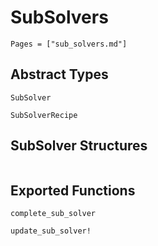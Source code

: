 # SubSolvers  
```@contents
Pages = ["sub_solvers.md"]
```

## Abstract Types
```@docs
SubSolver

SubSolverRecipe
```

## SubSolver Structures
```@docs

```

## Exported Functions
```@docs
complete_sub_solver

update_sub_solver!
```
